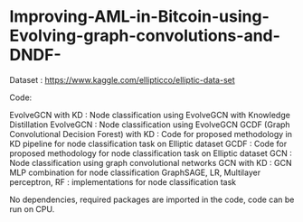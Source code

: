 # Improving-AML-in-Bitcoin-using-Evolving-graph-convolutions-and-DNDF-

Dataset : https://www.kaggle.com/ellipticco/elliptic-data-set

Code: 

EvolveGCN with KD : Node classification using EvolveGCN with Knowledge Distillation
EvolveGCN : Node classification using EvolveGCN
GCDF (Graph Convolutional Decision Forest) with KD : Code for proposed methodology in KD pipeline for node classification task on Elliptic dataset
GCDF : Code for proposed methodology for node classification task on Elliptic dataset
GCN : Node classification using graph convolutional networks
GCN with KD : GCN MLP combination for node classification
GraphSAGE, LR, Multilayer perceptron, RF : implementations for node classification task

No dependencies, required packages are imported in the code, code can be run on CPU. 
